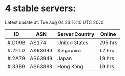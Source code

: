 # 4 stable servers:

Latest update at: Tue Aug 04 23:10:10 UTC 2020

| ID | ASN | Server Country | Online |
| -- | --- | -------------- | ------ |
| #.D09B | AS174 | United States | 295 hrs |
| #.7F1D | AS63949 | Singapore | 17 hrs |
| #.2A79 | AS63949 | Japan | 19 hrs |
| #.33B9 | AS63888 | Hong Kong | 19 hrs |

